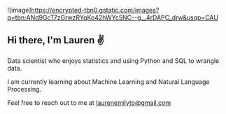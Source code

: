 ![image]https://encrypted-tbn0.gstatic.com/images?q=tbn:ANd9GcT7zGrwzRYqKo42hWYc5NC--g__4rDAPC_drw&usqp=CAU

## Hi there, I'm Lauren :v:

Data scientist who enjoys statistics and using Python and SQL to wrangle data.

I am currently learning about Machine Learning and Natural Language Processing. 

Feel free to reach out to me at laurenemilyto@gmail.com
